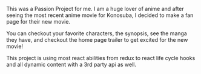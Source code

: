 This was a Passion Project for me. I am a huge lover of anime and after seeing the most recent anime movie for Konosuba, I decided to make a fan page for their new movie.

You can checkout your favorite characters, the synopsis, see the manga they have, and checkout the home page trailer to get excited for the new movie!

This project is using most react abilities from redux to react life cycle hooks and all dynamic content with a 3rd party api as well.
